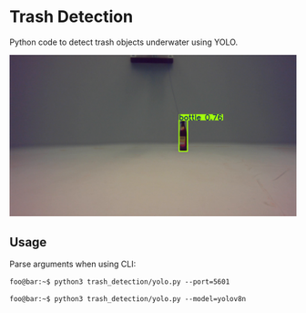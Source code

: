 # Trash Detection

Python code to detect trash objects underwater using YOLO.

![image](misc/example.png "Detecting a bottle underwater")

## Usage

Parse arguments when using CLI:
```console
foo@bar:~$ python3 trash_detection/yolo.py --port=5601
```
```console
foo@bar:~$ python3 trash_detection/yolo.py --model=yolov8n
```